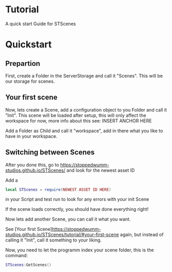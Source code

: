 # Tutorial
A quick start Guide for STScenes

# Quickstart
## Prepartion
First, create a Folder in the ServerStorage and call it "Scenes". This will be our storage for scenes.

## Your first scene
Now, lets create a Scene, add a configuration object to you Folder and call it "Init". This scene will be loaded after setup, this will only affect the workspace for now, more info about this see: INSERT ANCHOR HERE

Add a Folder as Child and call it "workspace", add in there what you like to have in your workspace.

## Switching between Scenes
After you done this, go to <https://stoppedwumm-studios.github.io/STScenes/> and look for the newest asset ID

Add a
```lua
local STScenes = require(NEWEST ASSET ID HERE)
```

in your Script and test run to look for any errors with your init Scene

If the scene loads correctly, you should have done everything right!

Now lets add another Scene, you can call it what you want.

See [Your first Scene]<https://stoppedwumm-studios.github.io/STScenes/tutorial/#your-first-scene> again, but instead of calling it "Init", call it something to your liking.

Now, you need to let the programm index your scene folder, this is the command:

```lua
STScenes:GetScenes()
```


